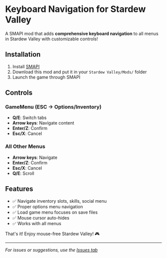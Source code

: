 # Keyboard Navigation for Stardew Valley

A SMAPI mod that adds **comprehensive keyboard navigation** to all menus in Stardew Valley with customizable controls!

## Installation

1. Install [SMAPI](https://smapi.io/)
2. Download this mod and put it in your `Stardew Valley/Mods/` folder
3. Launch the game through SMAPI

## Controls

### GameMenu (ESC → Options/Inventory)
- **Q/E**: Switch tabs 
- **Arrow keys**: Navigate content
- **Enter/Z**: Confirm
- **Esc/X**: Cancel

### All Other Menus  
- **Arrow keys**: Navigate
- **Enter/Z**: Confirm
- **Esc/X**: Cancel
- **Q/E**: Scroll

## Features
- ✅ Navigate inventory slots, skills, social menu
- ✅ Proper options menu navigation
- ✅ Load game menu focuses on save files  
- ✅ Mouse cursor auto-hides
- ✅ Works with all menus

That's it! Enjoy mouse-free Stardew Valley! 🎮

---
*For issues or suggestions, use the [Issues tab](https://github.com/PanginoongJimmyG/KeyboardOnlyMod/issues)*
